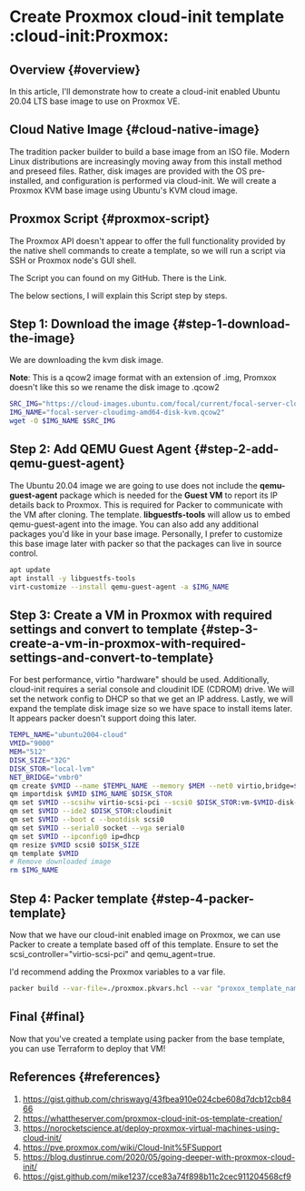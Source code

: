 # Create Proxmox cloud-init template :cloud-init:Proxmox:


## Overview {#overview}

In this article, I'll demonstrate how to create a cloud-init enabled Ubuntu 20.04 LTS base image to use on Proxmox VE.


## Cloud Native Image {#cloud-native-image}

The tradition packer builder to build a base image from an ISO file. Modern Linux distributions are increasingly moving away from this install method and preseed files. Rather, disk images are provided with the OS pre-installed, and configuration is performed via cloud-init. We will create a Proxmox KVM base image using Ubuntu's KVM cloud image.


## Proxmox Script {#proxmox-script}

The Proxmox API doesn't appear to offer the full functionality provided by the native shell commands to create a template, so we will run a script via SSH or Proxmox node's GUI shell.

The Script you can found on my GitHub. There is the Link.

The below sections, I will explain this Script step by steps.


## Step 1: Download the image {#step-1-download-the-image}

We are downloading the kvm disk image.

**Note**: This is a qcow2 image format with an extension of .img, Promxox doesn't like this so we rename the disk image to .qcow2

```bash
SRC_IMG="https://cloud-images.ubuntu.com/focal/current/focal-server-cloudimg-amd64-disk-kvm.img"
IMG_NAME="focal-server-cloudimg-amd64-disk-kvm.qcow2"
wget -O $IMG_NAME $SRC_IMG
```


## Step 2: Add QEMU Guest Agent {#step-2-add-qemu-guest-agent}

The Ubuntu 20.04 image we are going to use does not include the **qemu-guest-agent** package which is needed for the **Guest VM** to report its IP details back to Proxmox. This is required for Packer to communicate with the VM after cloning. The template. **libguestfs-tools** will allow us to embed qemu-guest-agent into the image. You can also add any additional packages you'd like in your base image. Personally, I prefer to customize this base image later with packer so that the packages can live in source control.

```bash
apt update
apt install -y libguestfs-tools
virt-customize --install qemu-guest-agent -a $IMG_NAME
```


## Step 3: Create a VM in Proxmox with required settings and convert to template {#step-3-create-a-vm-in-proxmox-with-required-settings-and-convert-to-template}

For best performance, virtio "hardware" should be used. Additionally, cloud-init requires a serial console and cloudinit IDE (CDROM) drive. We will set the network config to DHCP so that we get an IP address. Lastly, we will expand the template disk image size so we have space to install items later. It appears packer doesn't support doing this later.

```bash
TEMPL_NAME="ubuntu2004-cloud"
VMID="9000"
MEM="512"
DISK_SIZE="32G"
DISK_STOR="local-lvm"
NET_BRIDGE="vmbr0"
qm create $VMID --name $TEMPL_NAME --memory $MEM --net0 virtio,bridge=$NET_BRIDGE
qm importdisk $VMID $IMG_NAME $DISK_STOR
qm set $VMID --scsihw virtio-scsi-pci --scsi0 $DISK_STOR:vm-$VMID-disk-0
qm set $VMID --ide2 $DISK_STOR:cloudinit
qm set $VMID --boot c --bootdisk scsi0
qm set $VMID --serial0 socket --vga serial0
qm set $VMID --ipconfig0 ip=dhcp
qm resize $VMID scsi0 $DISK_SIZE
qm template $VMID
# Remove downloaded image
rm $IMG_NAME
```


## Step 4: Packer template {#step-4-packer-template}

Now that we have our cloud-init enabled image on Proxmox, we can use Packer to create a template based off of this template.
Ensure to set the scsi\_controller="virtio-scsi-pci" and qemu\_agent=true.

I'd recommend adding the Proxmox variables to a var file.

```bash
packer build --var-file=./proxmox.pkvars.hcl --var "proxox_template_name=test-output-template" --var "proxmox_source_template=ubuntu2004-cloud" base.pkr.hcl
```


## Final {#final}

Now that you've created a template using packer from the base template, you can use Terraform to deploy that VM!


## References {#references}

1.  <https://gist.github.com/chriswayg/43fbea910e024cbe608d7dcb12cb8466>
2.  <https://whattheserver.com/proxmox-cloud-init-os-template-creation/>
3.  <https://norocketscience.at/deploy-proxmox-virtual-machines-using-cloud-init/>
4.  <https://pve.proxmox.com/wiki/Cloud-Init%5FSupport>
5.  <https://blog.dustinrue.com/2020/05/going-deeper-with-proxmox-cloud-init/>
6.  <https://gist.github.com/mike1237/cce83a74f898b11c2cec911204568cf9>

